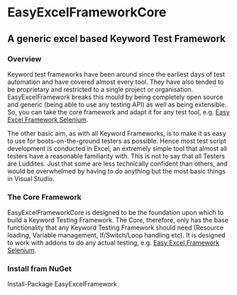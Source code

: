# EasyExcelFrameworkCore
## A generic excel based Keyword Test Framework

### Overview
Keyword test frameworks have been around since the earliest days of test automation and have covered almost every tool. They have also tended to be proprietary and restricted to a single project or organisation. EasyExcelFramework breaks this mould by being completely open source and generic (being able to use any testing API) as well as being extensible.  So, you can take the core framework and adapt it for any test tool, e.g. [Easy Excel Framework Selenium](https://github.com/BigIan1969/EasyExcelFrameworkSelenium).

The other basic aim, as with all Keyword Frameworks, is to make it as easy to use for boots-on-the-ground testers as possible. Hence most test script development is conducted in Excel, an extremely simple tool that almost all testers have a reasonable familiarity with.  This is not to say that all Testers are Luddites.  Just that some are less technically confident than others, and would be overwhelmed by having to do anything but the most basic things in Visual Studio.

### The Core Framework
EasyExcelFrameworkCore is designed to be the foundation upon which to build a Keyword Testing Framework.  The Core, therefore, only has the base functionality that any Keyword Testing Framework should need (Resource loading, Variable management, If/Switch/Loop handling etc).  It is designed to work with addons to do any actual testing, e.g. [Easy Excel Framework Selenium](https://github.com/BigIan1969/EasyExcelFrameworkSelenium).

### Install fram NuGet
Install-Package EasyExcelFramework
